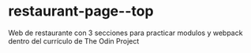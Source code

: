 # restaurant-page--top
Web de restaurante con 3 secciones para practicar modulos y webpack dentro del currículo de The Odin Project
